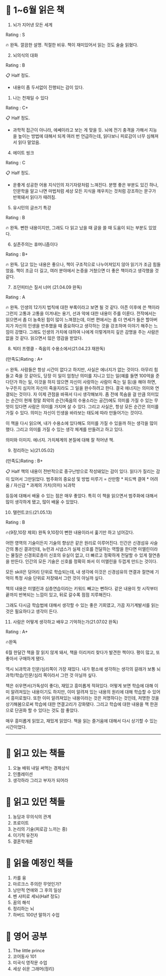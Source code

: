 # 📌 1~6월 읽은 책

1. 뇌가 지어낸 모든 세계

Rating : S

🔥 완독.
깔끔한 설명. 적절한 비유. 책이 재미있어서 읽는 것도 술술 읽혔다.

2. 뇌의식의 대화

Rating : B

📋 Half 정도.
* 내용이 좀 두서없이 진행되는 감이 있다.

1. 나는 천재일 수 있다

Rating : C+

📋 Half 정도.
* 과학적 접근이 아니라, 에쎄이라고 보는 게 맞을 듯. 뇌에 전기 충격을 가해서 지능을 높이는 방법에 대해서 되게 여러 번 언급하는데, 읽다보니 피로감이 너무 심해져서 읽다 말았음.

4. 에이트 씽크

Rating : C

📋 Half 정도.
* 운좋게 성공한 어용 지식인의 자기자랑처럼 느껴진다. 분명 좋은 부분도 있긴 하나, 인문학을 알고 나면 마법처럼 세상 모든 지식을 깨우치는 것처럼 강조하는 문구가 반복돼서 읽다가 때려침.

5. 유시민의 글쓰기 특강

Rating : B

🔥 완독.
뻔한 내용이지만, 그래도 다 읽고 났을 때 글을 쓸 때 도움이 되는 부분도 있었다.

6. 실존주의는 휴머니즘이다

Rating : B+

🔥 완독.
담고 있는 내용은 좋으나, 책이 구조적으로 나누어져있지 않아 읽기가 조금 힘들었음.
책이 조금 더 길고, 여러 분야에서 논증을 거쳤으면 더 좋은 책이라고 생각했을 것 같다.

7. 조던피터슨 질서 너머 (21.04.09 완독)

Rating : A

🔥 완독.
인생의 12가지 법칙에 대한 부록이라고 보면 될 것 같다. 아픈 이후에 쓴 책이라 그런지 고통과 고통을 이겨내는 용기, 선과 악에 대한 내용이 주를 이룬다. 전작에서는 읽으면서 좀 더 농축된 힘이 많이 느껴졌는데, 이번 편에서는 좀 더 연세가 들은 할아버지가 자신의 인생을 반추했을 때 중요하다고 생각하는 것을 강조하며 이야기 해주는 느낌이 강했다.
그래도 인생의 가치에 대하여 나에게 이렇게까지 깊은 감명을 주는 사람은 없을 것 같다. 읽으면서 많은 영감을 받았다.

8. 빅터 프랭클 - 죽음의 수용소에서(21.04.23 재완독)

(만족도)Rating : A+

🔥 완독.
사람들은 항상 시간이 없다고 하지만, 사실은 에너지가 없는 것이다. 아무리 힘들고 죽을 것 같아도, 당장 이 일이 엄청난 의미를 지니고 있는 일(예를 들면 100억을 준다던가 하는 일, 이것을 하지 않으면 자신이 사랑하는 사람이 죽는 일 등)을 해야 하면, 누구든지 심지어 자신이 죽을지라도 그 일을 완수하려고 한다. 결국 에너지는 의미와 연결되는 것이다. 자 이제 관점을 바꿔서 다시 생각해보자. 좀 전에 목숨을 걸 만큼 의미있는 순간이 현재 정말 최악의 순간(죽음의 수용소라는 공간)에도 의미를 가질 수 있는 무엇이 있다면 사람은 의미를 가지며 살 수 있다. 그리고 사실은, 항상 모든 순간은 의미를 가질 수 있다. 의미는 자신이 인생을 바라보는 태도에 따라 만들어가는 것이다. 

이 책을 다시 읽으며, 내가 수용소에 있다해도 의미를 가질 수 있을까 하는 생각을 많이 했다. 그리고 의미를 가질 수 있는 생각 체계를 만들려고 하고 있다.

의미와 이미지. 에너지. 가치체계의 본질에 대해 잘 적어낸 책.

9. 정리하는 뇌(21.05.02)

(만족도)Rating : B+

📋 Half
책의 내용이 전반적으로 중구난방으로 작성돼있는 감이 있다. 읽다가 질리는 감이 있어서 그만읽었다.
범주화의 중요성 및 방법
미루기 = 산만함 * 피드백 결여 * 어려움 / 자신감 * 과제의 가치(의미)
뇌과학

등등에 대해서 배울 수 있는 점은 매우 좋았다.
특히 이 책을 읽으면서 범주화에 대해서 많이 생각하게 됐고, 많이 배울 수 있었다.

10. 탤런트코드(21.05.13)

Rating : B

🔥(9장,10장 제외) 완독
9,10장이 뻔한 내용이라서 훑기만 하고 넘어갔다.

어떤 영역의 기술이든지 기술의 향상은 같은 원리로 이루어진다.
인간은 신경섬유 사슬간의 통신 결과인데, 뉴런과 시냅스가 실제 신호를 전달하는 역할을 한다면 미엘린이라는 물질은 신경회로층이 신호의 유실이 없고, 더 빠르고 정확하게 전달할 수 있게 절연층을 만든다.
인간의 모든 기술은 신호를 정확히 쏴서 이 미엘린을 두껍게 만드는 것이다.

모든 skill은 덩어리 단위로 학습되는데, 내 생각에 이것은 신경섬유의 연결과 절연에 기억이 특정 사슬 단위로 저장돼서 그런 것이 아닐까 싶다.

책의 내용은 미엘린과 심층연습이라는 키워드 빼고는 뻔하다. 같은 내용이 첫 시작부터 끝까지 반복되는 느낌이 있고, 뒤로 갈수록 점점 지루해진다.

그래도 다시금 학습법에 대해서 생각할 수 있는 좋은 기회였고, 가끔 자기계발서를 읽는 것은 필요하다고 생각이 든다.

11. 사람은 어떻게 생각하고 배우고 기억하는가(21.07.02 완독)

Rating : A+

🔥완독

6월 한달간 책을 잘 읽지 않게 돼서, 책을 이리저리 찾다가 발견한 책이다.
평이 많고, 또 좋아서 구매하게 됐다.

역시 뇌과학과 인문/심리쪽이 가장 재밌다.
내가 평소에 생각하는 생각의 갈래가 보통 뇌과학/학습/인문/심리 쪽이라서 그런 것 아닐까 싶다.

책은 쉬우면서(가독성이 좋다), 재밌고 흥미롭게 적혀있다.
어떻게 보면 학습에 대해 
이미 알려져있는 내용이기도 하지만, 이미 알려져 있는 내용의 원리에 대해 학습할 수 있어서 흥미로웠다.
또한 이미 알려져있는 내용이라는 것은 저명하다는 것인데, 저명한 것을 상기해봄으로써 학습에 대한 연결고리가 강화됐다. 
그리고 학습에 대한 내용을 책 한권으로 단권화 할 수 있다는 것도 참 좋았다.

매우 흥미롭게 읽었고, 재밌게 읽었다. 책을 읽는 즐거움에 대해서 다시 상기할 수 있는 시간이었다.

___

# 📌 읽고 있는 책들

1. 오늘 배워 내일 써먹는 경제상식
2. 인플레이션
3. 생각하라 그리고 부자가 되어라

# 📌 읽고 있던 책들

1. 농담과 무의식의 관계
2. 프로이트
3. 논리의 기술(피로감 느끼는 중)
4. 이기적 유전자
5. 결혼학개론

# 📌 읽을 예정인 책들

1. 카를 융
2. 마르크스 주의란 무엇인가?
3. 낭만적 연애와 그 후의 일상
4. 벤 샤피로 세뇌(Half 정도)
5. 꿈의 해석
6. 정리하는 뇌
7. 하버드 100년 말하기 수업

# 📌 영어 공부

1. The little prince
2. 코어동사 101
3. 미국식 영작문 수업
4. 세상 쉬운 그래머(정리)
